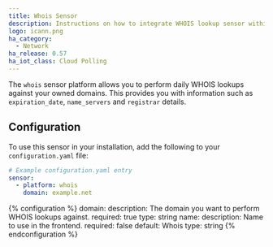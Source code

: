 ```yaml
---
title: Whois Sensor
description: Instructions on how to integrate WHOIS lookup sensor within Home Assistant.
logo: icann.png
ha_category:
  - Network
ha_release: 0.57
ha_iot_class: Cloud Polling
---
```


The `whois` sensor platform allows you to perform daily WHOIS lookups against your owned domains. This provides you with information such as `expiration_date`, `name_servers` and `registrar` details.

## Configuration

To use this sensor in your installation, add the following to your `configuration.yaml` file:

```yaml
# Example configuration.yaml entry
sensor:
  - platform: whois
    domain: example.net
```

{% configuration %}
  domain:
    description: The domain you want to perform WHOIS lookups against.
    required: true
    type: string
  name:
    description: Name to use in the frontend.
    required: false
    default: Whois
    type: string
{% endconfiguration %}
